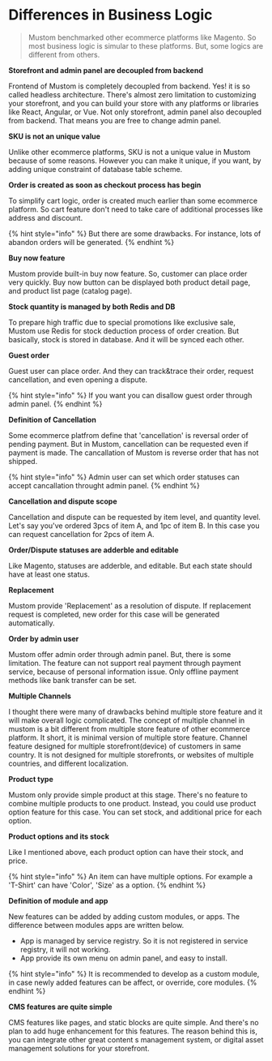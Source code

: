 # Differences in Business Logic

> Mustom benchmarked other ecommerce platforms like Magento. So most business logic is simular to these platforms. But, some logics are different from others.&#x20;

**Storefront and admin panel are decoupled from backend**

Frontend of Mustom is completely decoupled from backend. Yes! it is so called headless architecture. There's almost zero limitation to customizing your storefront, and you can build your store with any platforms or libraries like React, Angular, or Vue. Not only storefront, admin panel also decoupled from backend. That means you are free to change admin panel.

**SKU is not an unique value**

Unlike other ecommerce platforms, SKU is not a unique value in Mustom because of some reasons. However you can make it unique, if you want, by adding unique constraint of database table scheme.

**Order is created as soon as checkout process has begin**

To simplify cart logic, order is created much earlier than some ecommerce platform. So cart feature don't need to take care of additional processes like address and discount.

{% hint style="info" %}
But there are some drawbacks. For instance, lots of abandon orders will be generated.
{% endhint %}

**Buy now feature**

Mustom provide built-in buy now feature. So, customer can place order very quickly. Buy now button can be displayed both product detail page, and product list page (catalog page).

**Stock quantity is managed by both Redis and DB**

To prepare high traffic due to special promotions like exclusive sale, Mustom use Redis for stock deduction process of order creation. But basically, stock is stored in database. And it will be synced each other.

**Guest order**

Guest user can place order. And they can track\&trace their order, request cancellation, and even opening a dispute.

{% hint style="info" %}
If you want you can disallow guest order through admin panel.
{% endhint %}

**Definition of Cancellation**

Some ecommerce platfrom define that 'cancellation' is reversal order of pending payment. But in Mustom, cancellation can be requested even if payment is made. The cancallation of Mustom is reverse order that has not shipped.

{% hint style="info" %}
Admin user can set which order statuses can accept cancallation throught admin panel.
{% endhint %}

**Cancellation and dispute scope**

Cancellation and dispute can be requested by item level, and quantity level. Let's say you've ordered 3pcs of item A, and 1pc of item B. In this case you can request cancellation for 2pcs of item A.

**Order/Dispute statuses are adderble and editable**

Like Magento, statuses are adderble, and editable. But each state should have at least one status.

**Replacement**

Mustom provide 'Replacement' as a resolution of dispute. If replacement request is completed, new order for this case will be generated automatically.

**Order by admin user**

Mustom offer admin order through admin panel. But, there is some limitation. The feature can not support real payment through payment service, because of personal information issue. Only offline payment methods like bank transfer can be set.

**Multiple Channels**

I thought there were many of drawbacks behind multiple store feature and it will make overall logic complicated. The concept of multiple channel in mustom is a bit different from multiple store feature of other ecommerce platform. It short, it is minimal version of multiple store feature. Channel feature designed for multiple storefront(device) of customers in same country. It is not designed for multiple storefronts, or websites of multiple countries, and different localization.

**Product type**

Mustom only provide simple product at this stage. There's no feature to combine multiple products to one product. Instead, you could use product option feature for this case. You can set stock, and additional price for each option.&#x20;

**Product options and its stock**

Like I mentioned above, each product option can have their stock, and price.

{% hint style="info" %}
An item can have multiple options. For example a 'T-Shirt' can have 'Color', 'Size' as a option.
{% endhint %}

**Definition of module and app**

New features can be added by adding custom modules, or apps. The difference between modules apps are written below.

* App is managed by service registry. So it is not registered in service registry, it will not working.
* App provide its own menu on admin panel, and easy to install.&#x20;



{% hint style="info" %}
It is recommended to develop as a custom module, in case newly added features can be affect, or override, core modules.&#x20;
{% endhint %}

**CMS features are quite simple**

CMS features like pages, and static blocks are quite simple. And there's no plan to add huge enhancement for this features. The reason behind this is, you can integrate other great content s management system, or digital asset management solutions for your storefront.
